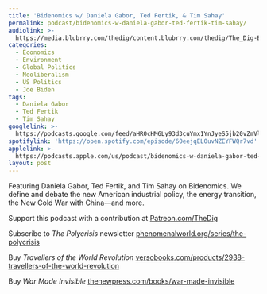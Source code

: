 ```yaml
---
title: 'Bidenomics w/ Daniela Gabor, Ted Fertik, & Tim Sahay'
permalink: podcast/bidenomics-w-daniela-gabor-ted-fertik-tim-sahay/
audiolink: >-
  https://media.blubrry.com/thedig/content.blubrry.com/thedig/The_Dig-EP_411-Bidenomics.mp3
categories:
  - Economics
  - Environment
  - Global Politics
  - Neoliberalism
  - US Politics
  - Joe Biden
tags:
  - Daniela Gabor
  - Ted Fertik
  - Tim Sahay
googlelink: >-
  https://podcasts.google.com/feed/aHR0cHM6Ly93d3cuYmx1YnJyeS5jb20vZmVlZHMvdGhlZGlnLnhtbA/episode/aHR0cHM6Ly90aGVkaWcuYmx1YnJyeS5uZXQvP3A9MjQ0Mw?sa=X&ved=0CAUQkfYCahcKEwi44f7r1b-AAxUAAAAAHQAAAAAQNg
spotifylink: 'https://open.spotify.com/episode/60eejqEL0uvNZEYFWQr7vd'
applelink: >-
  https://podcasts.apple.com/us/podcast/bidenomics-w-daniela-gabor-ted-fertik-tim-sahay/id1043245989?i=1000621928996
layout: post
---
```


Featuring Daniela Gabor, Ted Fertik, and Tim Sahay on Bidenomics. We define and debate the new American industrial policy, the energy transition, the New Cold War with China—and more.

Support this podcast with a contribution at [Patreon.com/TheDig](http://patreon.com/TheDig)

Subscribe to *The Polycrisis* newsletter [phenomenalworld.org/series/the-polycrisis](http://phenomenalworld.org/series/the-polycrisis)

Buy *Travellers of the World Revolution* [versobooks.com/products/2938-travellers-of-the-world-revolution](http://versobooks.com/products/2938-travellers-of-the-world-revolution)

Buy *War Made Invisible* [thenewpress.com/books/war-made-invisible](http://thenewpress.com/books/war-made-invisible)
